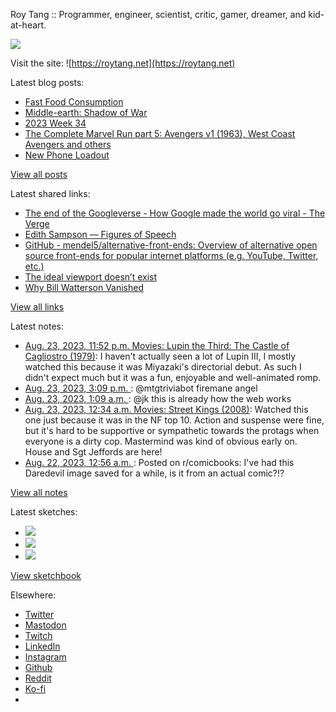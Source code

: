 Roy Tang :: Programmer, engineer, scientist, critic, gamer, dreamer, and kid-at-heart.

![](https://roytang.net/static/img/profile.jpg)

Visit the site: ![https://roytang.net](https://roytang.net)

Latest blog posts:

- [Fast Food Consumption](https://roytang.net/2023/08/fast-food-consumption/)
- [Middle-earth: Shadow of War](https://roytang.net/2023/08/shadow-of-war/)
- [2023 Week 34](https://roytang.net/2023/08/2023-week-34/)
- [The Complete Marvel Run part 5: Avengers v1 (1963), West Coast Avengers and others](https://roytang.net/2023/08/marvel-run-5-avengers-etc/)
- [New Phone Loadout](https://roytang.net/2023/08/new-phone-loadout/)

[View all posts](https://roytang.net/blog)

Latest shared links:

- [The end of the Googleverse - How Google made the world go viral - The Verge](https://roytang.net/2023/08/aea2af8da8c4b2455cd9c2fcd827ec10/)
- [Edith Sampson — Figures of Speech](https://roytang.net/2023/08/cc1ebb436bc68e170e7d506d5f6ff4a5/)
- [GitHub - mendel5/alternative-front-ends: Overview of alternative open source front-ends for popular internet platforms (e.g. YouTube, Twitter, etc.)](https://roytang.net/2023/08/8f1c3cc0eb04a4a62ee3f48b26de27bd/)
- [The ideal viewport doesn’t exist](https://roytang.net/2023/08/54324b2735bca9c136d8d263547ee446/)
- [Why Bill Watterson Vanished](https://roytang.net/2023/08/8b2c44d667570e31f6b73b860f0f7a95/)

[View all links](https://roytang.net/links)

Latest notes:

- [Aug. 23, 2023, 11:52 p.m. Movies: Lupin the Third: The Castle of Cagliostro (1979)](https://roytang.net/2023/08/lupin-the-third-the-castle-of-cagliostro-1979/): I haven&#x27;t actually seen a lot of Lupin III, I mostly watched this because it was Miyazaki&#x27;s directorial debut. As such I didn&#x27;t expect much but it was a fun, enjoyable and well-animated romp.
- [Aug. 23, 2023, 3:09 p.m. ](https://roytang.net/2023/08/110937674859658795/): @mtgtriviabot firemane angel
- [Aug. 23, 2023, 1:09 a.m. ](https://roytang.net/2023/08/110934372688142808/): @jk this is already how the web works
- [Aug. 23, 2023, 12:34 a.m. Movies: Street Kings (2008)](https://roytang.net/2023/08/street-kings-2008/): Watched this one just because it was in the NF top 10. Action and suspense were fine, but it&#x27;s hard to be supportive or sympathetic towards the protags when everyone is a dirty cop. Mastermind was kind of obvious early on. House and Sgt Jeffords are here!
- [Aug. 22, 2023, 12:56 a.m. ](https://roytang.net/2023/08/15xd8r5/): Posted on r/comicbooks: I&#x27;ve had this Daredevil image saved for a while, is it from an actual comic?!?

[View all notes](https://roytang.net/notes)

Latest sketches:


- ![](https://roytang.net/media/cache/a6/91/a691e8e5ea3ce73099ba719c9d195dca.jpg)
- ![](https://roytang.net/media/cache/6a/6a/6a6a50c5debd7b0864f953d27d218c9f.jpg)
- ![](https://roytang.net/media/cache/7a/d4/7ad4e6def8147d6f83590eb62ebf33e6.jpg)

[View sketchbook](https://roytang.net/albums/sketchbook)


Elsewhere:

- [Twitter](https://twitter.com/roytang)
- [Mastodon](https://indieweb.social/@roytang)
- [Twitch](https://twitch.tv/twitchyroy)
- [LinkedIn](https://www.linkedin.com/in/roytang)
- [Instagram](https://instagram.com/roytang0400)
- [Github](https://github.com/roytang)
- [Reddit](https://reddit.com/u/hungryroy)
- [Ko-fi](https://ko-fi.com/roytang)
- [](mailto:hello@roytang.net)